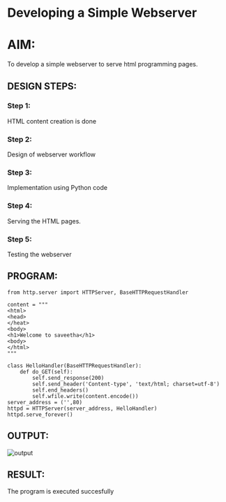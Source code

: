 # Developing a Simple Webserver

# AIM:

To develop a simple webserver to serve html programming pages.

## DESIGN STEPS:

### Step 1:

HTML content creation is done

### Step 2:

Design of webserver workflow

### Step 3:

Implementation using Python code

### Step 4:

Serving the HTML pages.

### Step 5:

Testing the webserver

## PROGRAM:
```
from http.server import HTTPServer, BaseHTTPRequestHandler

content = """
<html>
<head>
</heat>
<body>
<h1>Welcome to saveetha</h1>
<body>
</html>
"""

class HelloHandler(BaseHTTPRequestHandler):
    def do_GET(self):
        self.send_response(200)
        self.send_header('Content-type', 'text/html; charset=utf-8')
        self.end_headers()
        self.wfile.write(content.encode())
server_address = ('',80)
httpd = HTTPServer(server_address, HelloHandler)
httpd.serve_forever()
```

## OUTPUT:
![output](https://user-images.githubusercontent.com/119404415/215152320-3b9c4722-fc21-483c-bc67-e70075e99f5e.jpg)


## RESULT:
The program is executed succesfully
